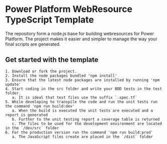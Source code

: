 # Power Platform WebResource TypeScript Template

The repository form a node.js base for building webresources for Power Platform. The project makes it easier and simpler to manage the way your final scripts are generated.

## Get started with the template

    1. Download or fork the project.
    2. Install the node packages bundled 'npm install'
    3. Ensure that the latest node packages are installed by running 'npm update'
    4. Start coding in the src folder and write your BDD tests in the test folder.
       a. It is ideal that test files use the suffix `.spec.tf`
    5. While developing to transpile the code and run the unit tests run the command 'npm run build:dev'
       a. When the build is executed the unit tests are executed and a report is generated
       b. Further to the unit testing report a coverage table is returned
       c. The files to be used for the development environment are located in the `/dev/src` folder
    6. For the production version run the command 'npm run build:prod'
       a. The JavaScript files create are placed in the `/dist` folder
